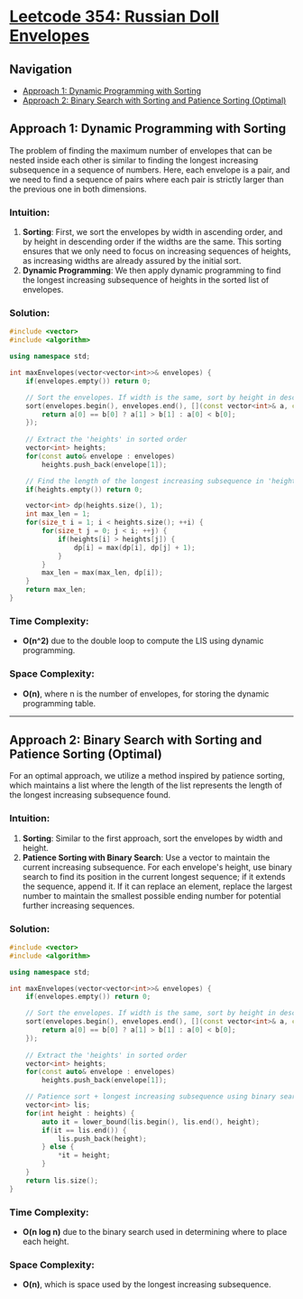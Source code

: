 # [Leetcode 354: Russian Doll Envelopes](https://leetcode.com/problems/russian-doll-envelopes/)

## Navigation
- [Approach 1: Dynamic Programming with Sorting](#Approach-1)
- [Approach 2: Binary Search with Sorting and Patience Sorting (Optimal)](#Approach-2)

## Approach 1: Dynamic Programming with Sorting
The problem of finding the maximum number of envelopes that can be nested inside each other is similar to finding the longest increasing subsequence in a sequence of numbers. Here, each envelope is a pair, and we need to find a sequence of pairs where each pair is strictly larger than the previous one in both dimensions.

### Intuition:
1. **Sorting**: First, we sort the envelopes by width in ascending order, and by height in descending order if the widths are the same. This sorting ensures that we only need to focus on increasing sequences of heights, as increasing widths are already assured by the initial sort.
2. **Dynamic Programming**: We then apply dynamic programming to find the longest increasing subsequence of heights in the sorted list of envelopes.

### Solution:

```cpp
#include <vector>
#include <algorithm>

using namespace std;

int maxEnvelopes(vector<vector<int>>& envelopes) {
    if(envelopes.empty()) return 0;

    // Sort the envelopes. If width is the same, sort by height in descending order
    sort(envelopes.begin(), envelopes.end(), [](const vector<int>& a, const vector<int>& b){
        return a[0] == b[0] ? a[1] > b[1] : a[0] < b[0];
    });
    
    // Extract the 'heights' in sorted order
    vector<int> heights;
    for(const auto& envelope : envelopes)
        heights.push_back(envelope[1]);

    // Find the length of the longest increasing subsequence in 'heights'
    if(heights.empty()) return 0;

    vector<int> dp(heights.size(), 1);
    int max_len = 1;
    for(size_t i = 1; i < heights.size(); ++i) {
        for(size_t j = 0; j < i; ++j) {
            if(heights[i] > heights[j]) {
                dp[i] = max(dp[i], dp[j] + 1);
            }
        }
        max_len = max(max_len, dp[i]);
    }
    return max_len;
}
```

### Time Complexity:
- **O(n^2)** due to the double loop to compute the LIS using dynamic programming.

### Space Complexity:
- **O(n)**, where n is the number of envelopes, for storing the dynamic programming table.

---

## Approach 2: Binary Search with Sorting and Patience Sorting (Optimal)

For an optimal approach, we utilize a method inspired by patience sorting, which maintains a list where the length of the list represents the length of the longest increasing subsequence found.

### Intuition:
1. **Sorting**: Similar to the first approach, sort the envelopes by width and height.
2. **Patience Sorting with Binary Search**: Use a vector to maintain the current increasing subsequence. For each envelope's height, use binary search to find its position in the current longest sequence; if it extends the sequence, append it. If it can replace an element, replace the largest number to maintain the smallest possible ending number for potential further increasing sequences.

### Solution:

```cpp
#include <vector>
#include <algorithm>

using namespace std;

int maxEnvelopes(vector<vector<int>>& envelopes) {
    if(envelopes.empty()) return 0;

    // Sort the envelopes. If width is the same, sort by height in descending order
    sort(envelopes.begin(), envelopes.end(), [](const vector<int>& a, const vector<int>& b){
        return a[0] == b[0] ? a[1] > b[1] : a[0] < b[0];
    });
    
    // Extract the 'heights' in sorted order
    vector<int> heights;
    for(const auto& envelope : envelopes)
        heights.push_back(envelope[1]);

    // Patience sort + longest increasing subsequence using binary search
    vector<int> lis;
    for(int height : heights) {
        auto it = lower_bound(lis.begin(), lis.end(), height);
        if(it == lis.end()) {
            lis.push_back(height);
        } else {
            *it = height;
        }
    }
    return lis.size();
}
```

### Time Complexity:
- **O(n log n)** due to the binary search used in determining where to place each height.

### Space Complexity:
- **O(n)**, which is space used by the longest increasing subsequence.

